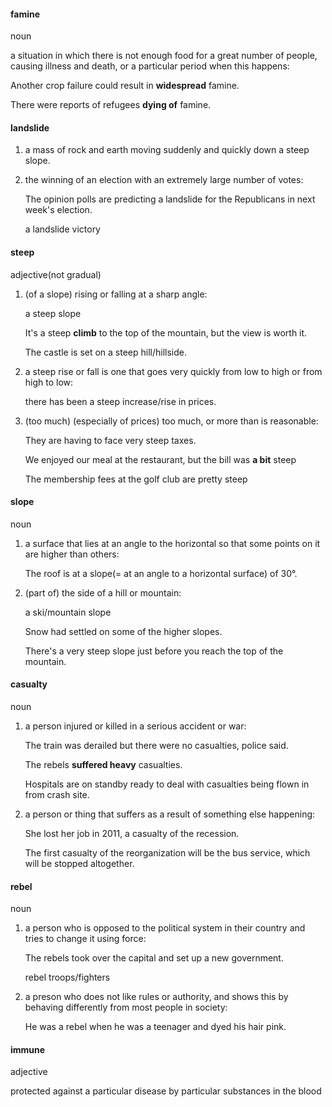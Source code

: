 #### famine
noun

a situation in which there is not enough food for a great number of people, causing illness and death, or a particular period when this happens:

Another crop failure could result in **widespread** famine.

There were reports of refugees **dying of** famine.

#### landslide
1. a mass of rock and earth moving suddenly and quickly down a steep slope.

2. the winning of an election with an extremely large number of votes:
   
   The opinion polls are predicting a landslide for the Republicans in next week's election.

   a landslide victory


#### steep
adjective(not gradual)

1. (of a slope) rising or falling at a sharp angle:
   
   a steep slope

   It's a steep **climb** to the top of the mountain, but the view is worth it.

   The castle is set on a steep hill/hillside.

2. a steep rise or fall is one that goes very quickly from low to high or from high to low:

   there has been a steep increase/rise in prices. 

3. (too much) (especially of prices) too much, or more than is reasonable:

   They are having to face very steep taxes.

   We enjoyed our meal at the restaurant, but the bill was **a bit** steep

   The membership fees at the golf club are pretty steep   

#### slope
noun

1. a surface that lies at an angle to the horizontal so that some points on it are higher than others:
   
   The roof is at a slope(= at an angle to a horizontal surface) of 30°.

2. (part of) the side of a hill or mountain:
   
   a ski/mountain slope

   Snow had settled on some of the higher slopes.

   There's a very steep slope just before you reach the top of the mountain.

#### casualty
noun

1. a person injured or killed in a serious accident or war:
   
   The train was derailed but there were no casualties, police said.

   The rebels **suffered heavy** casualties.

   Hospitals are on standby ready to deal with casualties being flown in from crash site.

2. a person or thing that suffers as a result of something else happening:
   
   She lost her job in 2011, a casualty of the recession.

   The first casualty of the reorganization will be the bus service, which will be stopped altogether.   


#### rebel
noun

1. a person who is opposed to the political system in their country and tries to change it using force:
   
   The rebels took over the capital and set up a new government.

   rebel troops/fighters

2. a preson who does not like rules or authority, and shows this by behaving differently from most people in society:

   He was a rebel when he was a teenager and dyed his hair pink.


#### immune
adjective

protected against a particular disease by particular substances in the blood


